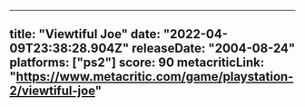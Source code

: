 
---
title: "Viewtiful Joe"
date: "2022-04-09T23:38:28.904Z"
releaseDate: "2004-08-24"
platforms: ["ps2"]
score: 90
metacriticLink: "https://www.metacritic.com/game/playstation-2/viewtiful-joe"
---
